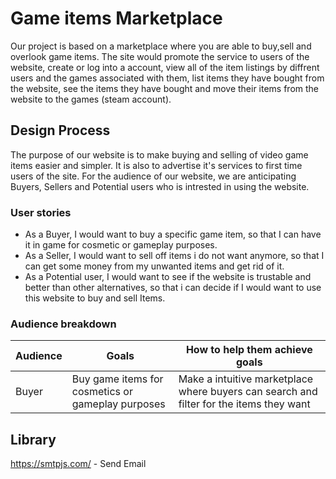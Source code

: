 # Game items Marketplace
Our project is based on a marketplace where you are able to buy,sell and overlook game items. The site would promote the service to users of the website, create or log into a account, view all of the item listings by diffrent users and the games associated with them, list items they have bought from the website, see the items they have bought and move their items from the website to the games (steam account).

## Design Process
The purpose of our website is to make buying and selling of video game items easier and simpler. It is also to advertise it's services to first time users of the site.
For the audience of our website, we are anticipating Buyers, Sellers and Potential users who is intrested in using the website.

### User stories
- As a Buyer, I would want to buy a specific game item, so that I can have it in game for cosmetic or gameplay purposes.
- As a Seller, I would want to sell off items i do not want anymore, so that I can get some money from my unwanted items and get rid of it.
- As a Potential user, I would want to see if the website is trustable and better than other alternatives, so that i can decide if I would want to use this website to buy and sell Items.

### Audience breakdown

| Audience | Goals | How to help them achieve goals |
| -------- | ----- | ----------- |
| Buyer | Buy game items for cosmetics or gameplay purposes | Make a intuitive marketplace where buyers can search and filter for the items they want |


## Library

https://smtpjs.com/ - Send Email
